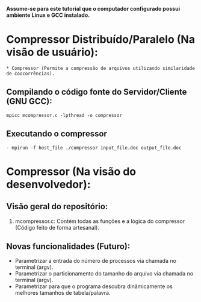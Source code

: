 __Assume-se para este tutorial que o computador configurado possui ambiente Linux e GCC instalado.__

Compressor Distribuído/Paralelo (Na visão de usuário):
========

```
* Compressor (Permite a compressão de arquivos utilizando similaridade de coocorrências).
```

Compilando o código fonte do Servidor/Cliente (GNU GCC):
-----------
```
mpicc mcompressor.c -lpthread -o compressor
```

Executando o compressor
-----------
```
- mpirun -f host_file ./compressor input_file.doc output_file.doc
```

Compressor (Na visão do desenvolvedor):
========

Visão geral do repositório:
-----------
1. mcompressor.c: Contém todas as funções e a lógica do compressor (Código feito de forma artesanal).

Novas funcionalidades (Futuro):
-----------

- Parametrizar a entrada do número de processos via chamada no terminal (argv).
- Parametrizar o particionamento do tamanho do arquivo via chamada no terminal (argv).
- Parametrizar para que o programa descubra dinâmicamente os melhores tamanhos de tabela/palavra.
